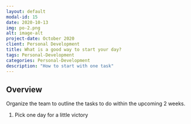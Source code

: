 ```yaml
---
layout: default
modal-id: 15
date: 2020-10-13
img: po-2.png
alt: image-alt
project-date: October 2020
client: Personal Development
title: What is a good way to start your day?
tags: Personal-Development
categories: Personal-Development
description: "How to start with one task"
---
```


## Overview

Organize the team to outline the tasks to do within the upcoming 2 weeks.
1. Pick one day for a little victory